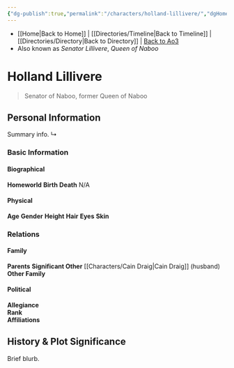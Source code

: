 ```yaml
---
{"dg-publish":true,"permalink":"/characters/holland-lillivere/","dgHomeLink":false}
---
```


- [[Home\|Back to Home]] | [[Directories/Timeline\|Back to Timeline]] | [[Directories/Directory\|Back to Directory]] | [Back to Ao3](https://archiveofourown.org/works/19334440/chapters/45992584)
- Also known as *Senator Lillivere*, *Queen of Naboo*

# Holland Lillivere
>Senator of Naboo, former Queen of Naboo

## Personal Information
Summary info.
↳

### Basic Information

#### Biographical
**Homeworld** 
**Birth** 
**Death** N/A

#### Physical
**Age** 
**Gender** 
**Height** 
**Hair** 
**Eyes** 
**Skin** 

### Relations

#### Family
**Parents** 
**Significant Other** [[Characters/Cain Draig\|Cain Draig]] (husband)
**Other Family**

#### Political
**Allegiance**  
**Rank**  
**Affiliations**  

## History & Plot Significance
Brief blurb.